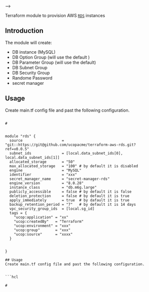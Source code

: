 

-->

Terraform module to provision AWS [`RDS`](https://aws.amazon.com/rds/) instances



## Introduction

The module will create:

* DB instance (MySQL)
* DB Option Group (will use the default )
* DB Parameter Group (will use the default)
* DB Subnet Group
* DB Security Group
* Randome Password
* secret manager



## Usage
Create main.tf config file and past the following configuration.


```hcl

#


module "rds" {
  source                  = "git::https://git@github.com/ucopacme/terraform-aws-rds.git?ref=v0.0.5"
  subnet_ids              = [local.data_subnet_ids[0], local.data_subnet_ids[1]]
  allocated_storage       = "50"
  max_allocated_storage   = "100" # by default it is disabled
  engine                  = "MySQL"
  identifier              = "xxx"
  secret_manager_name     = "secret-manager-rds"
  engine_version          = "8.0.28"
  instance_class          = "db.m6g.large"
  publicly_accessible     = false # by default it is false
  deletion_protection     = false # by default it is true
  apply_immediately       = true  # by dafault it is true
  backup_retention_period = "7"   # by default it is 14 days
  vpc_security_group_ids  = [local.sg_id]
  tags = {
    "ucop:application" = "xx"
    "ucop:createdBy"   = "Terraform"
    "ucop:environment" = "xxx"
    "ucop:group"       = "xxx"
    "ucop:source"      = "xxxx"
  }


}

## Usage
Create main.tf config file and past the following configuration.


```hcl

#

